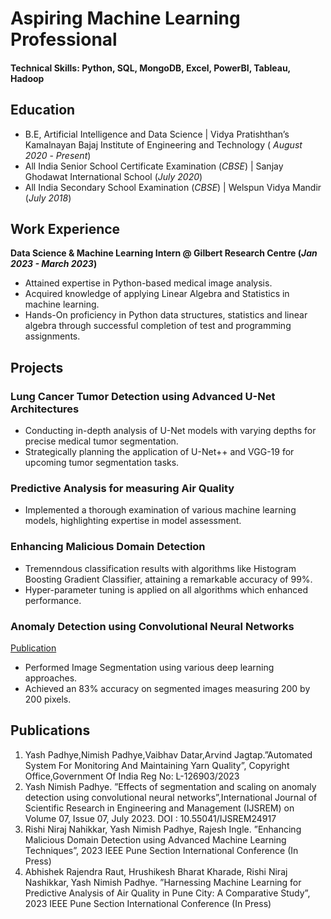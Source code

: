 # Aspiring Machine Learning Professional

#### Technical Skills: Python, SQL, MongoDB, Excel, PowerBI, Tableau, Hadoop

## Education
- B.E, Artificial Intelligence and Data Science | Vidya Pratishthan’s Kamalnayan Bajaj Institute of Engineering and Technology ( _August 2020_ - _Present_)								       		
- All India Senior School Certificate Examination (_CBSE_)	| Sanjay Ghodawat International School (_July 2020_)	 			        		
- All India Secondary School Examination (_CBSE_) | Welspun Vidya Mandir (_July 2018_)

## Work Experience
**Data Science & Machine Learning Intern @ Gilbert Research Centre (_Jan 2023 - March 2023_)**
- Attained expertise in Python-based medical image analysis.
- Acquired knowledge of applying Linear Algebra and Statistics in machine learning.
- Hands-On proficiency in Python data structures, statistics and linear algebra through successful completion of test and
programming assignments.

## Projects
### Lung Cancer Tumor Detection using Advanced U-Net Architectures

- Conducting in-depth analysis of U-Net models with varying depths for precise medical tumor segmentation.
- Strategically planning the application of U-Net++ and VGG-19 for upcoming tumor segmentation tasks.


### Predictive Analysis for measuring Air Quality
- Implemented a thorough examination of various machine learning models, highlighting expertise in model assessment.

### Enhancing Malicious Domain Detection
- Tremenndous classification results with algorithms like Histogram Boosting Gradient Classifier, attaining a remarkable
accuracy of 99%.
- Hyper-parameter tuning is applied on all algorithms which enhanced performance.

### Anomaly Detection using Convolutional Neural Networks
[Publication](https://ijsrem.com/download/effects-of-segmentation-and-scaling-on-anomaly-detection-using-convolutional-neural-networks/)
- Performed Image Segmentation using various deep learning approaches.
- Achieved an 83% accuracy on segmented images measuring 200 by 200 pixels.

## Publications
1. Yash Padhye,Nimish Padhye,Vaibhav Datar,Arvind Jagtap.”Automated System For Monitoring And Maintaining
Yarn Quality”, Copyright Office,Government Of India Reg No: L-126903/2023
2. Yash Nimish Padhye. ”Effects of segmentation and scaling on anomaly detection using convolutional neural
networks”,International Journal of Scientific Research in Engineering and Management (IJSREM) on Volume 07, Issue 07,
July 2023. DOI : 10.55041/IJSREM24917
3. Rishi Niraj Nahikkar, Yash Nimish Padhye, Rajesh Ingle. ”Enhancing Malicious Domain Detection using Advanced
Machine Learning Techniques”, 2023 IEEE Pune Section International Conference (In Press)
4. Abhishek Rajendra Raut, Hrushikesh Bharat Kharade, Rishi Niraj Nashikkar, Yash Nimish Padhye. ”Harnessing Machine
Learning for Predictive Analysis of Air Quality in Pune City: A Comparative Study”, 2023 IEEE Pune Section
International Conference (In Press)
